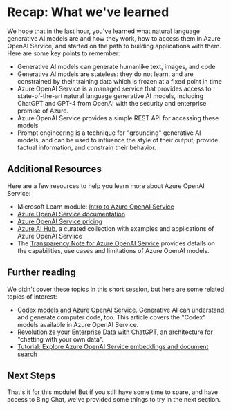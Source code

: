 # Recap: What we've learned

We hope that in the last hour, you've learned what natural language generative AI models are and how they work, how to access them in Azure OpenAI Service, and started on the path to building applications with them. Here are some key points to remember:

* Generative AI models can generate humanlike text, images, and code
* Generative AI models are stateless: they do not learn, and are constrained by their training data which is frozen at a fixed point in time
* Azure OpenAI Service is a managed service that provides access to state-of-the-art natural language generative AI models, including ChatGPT and GPT-4 from OpenAI with the security and enterprise promise of Azure.
* Azure OpenAI Service provides a simple REST API for accessing these models
* Prompt engineering is a technique for "grounding" generative AI models, and can be used to influence the style of their output, provide factual information, and constrain their behavior.

## Additional Resources

Here are a few resources to help you learn more about Azure OpenAI Service:

* Microsoft Learn module: [Intro to Azure OpenAI Service](https://learn.microsoft.com/en-us/training/modules/explore-azure-openai/)
* [Azure OpenAI Service documentation](https://learn.microsoft.com/en-us/azure/cognitive-services/openai/)
* [Azure OpenAI Service pricing](https://azure.microsoft.com/en-us/products/cognitive-services/openai-service/#pricing)
* [Azure AI Hub](https://github.com/Azure-Samples/azure-ai), a curated collection with examples and applications of Azure OpenAI Serviice
* The [Transparency Note for Azure OpenAI Service](https://learn.microsoft.com/en-us/legal/cognitive-services/openai/transparency-note) provides details on the capabilities, use cases and limitations of Azure OpenAI models. 

## Further reading

We didn't cover these topics in this short session, but here are some related topics of interest:

* [Codex models and Azure OpenAI Service](https://learn.microsoft.com/en-us/azure/cognitive-services/openai/how-to/work-with-code). Generative AI can understand and generate computer code, too. This article covers the "Codex" models available in Azure OpenAI Service.
* [Revolutionize your Enterprise Data with ChatGPT](https://techcommunity.microsoft.com/t5/ai-applied-ai-blog/revolutionize-your-enterprise-data-with-chatgpt-next-gen-apps-w/ba-p/3762087), an architecture for "chatting with your own data".
* [Tutorial: Explore Azure OpenAI Service embeddings and document search](https://learn.microsoft.com/en-us/azure/cognitive-services/openai/tutorials/embeddings?tabs=command-line)

## Next Steps

That's it for this module! But if you still have some time to spare, and have access to Bing Chat, we've provided some things to try in the next section.
